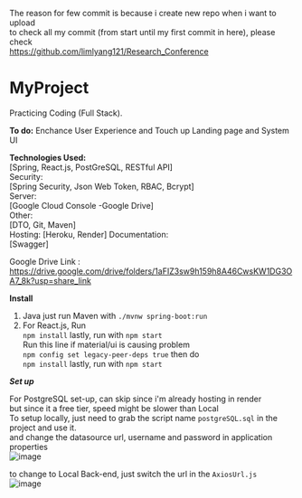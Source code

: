 The reason for few commit is because i create new repo when i want to upload   
to check all my commit (from start until my first commit in here), please check   
https://github.com/limlyang121/Research_Conference   



# MyProject
 Practicing Coding (Full Stack).


**To do:**
Enchance User Experience and Touch up Landing page and System UI   



**Technologies Used:**  
[Spring, React.js, PostGreSQL, RESTful API]  
Security:  
[Spring Security, Json Web Token, RBAC, Bcrypt]  
Server:  
[Google Cloud Console -Google Drive]  
Other:  
[DTO, Git, Maven]  
Hosting:
[Heroku, Render]
Documentation:   
[Swagger]


Google Drive Link :  
https://drive.google.com/drive/folders/1aFIZ3sw9h159h8A46CwsKW1DG3OA7_8k?usp=share_link  

**Install**  
1. Java just run Maven with ```./mvnw spring-boot:run```  
2. For React.js, Run   
```npm install``` lastly, run with  ```npm start```   
Run this line if material/ui is causing problem   
```npm config set legacy-peer-deps true``` then do   
```npm install``` lastly, run with  ```npm start```   


***Set up***   

For PostgreSQL set-up, can skip since i'm already hosting in render    
but since it a free tier, speed might be slower than Local  
To setup locally, just need to grab the script name ```postgreSQL.sql``` in the project and use it.     
and change the datasource url, username and password in application properties  
![image](https://user-images.githubusercontent.com/103249985/235494341-8a9b3604-01e9-4e89-830d-cce8914eabe0.png)  



to change to Local Back-end, just switch the url in the ```AxiosUrl.js```   
![image](https://user-images.githubusercontent.com/103249985/236638817-7d4d666b-bbc0-47a7-b2a8-c5f2d415f0a6.png)   

